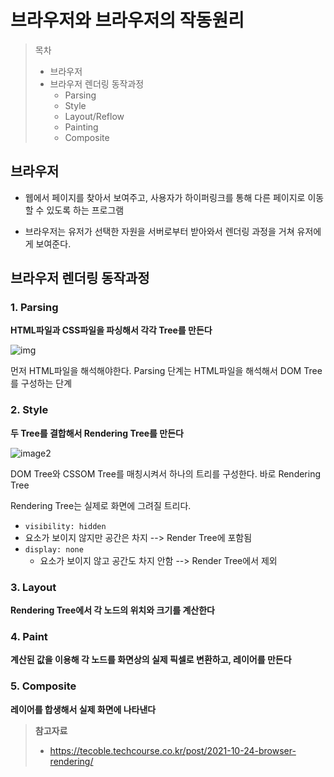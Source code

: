 # 브라우저와 브라우저의 작동원리 



> 목차
>
> + 브라우저
> + 브라우저 렌더링 동작과정
>   + Parsing
>   + Style
>   + Layout/Reflow
>   + Painting
>   + Composite



## 브라우저

+ 웹에서 페이지를 찾아서 보여주고, 사용자가 하이퍼링크를 통해 다른 페이지로 이동할 수 있도록 하는 프로그램

+ 브라우저는 유저가 선택한 자원을 서버로부터 받아와서 렌더링 과정을 거쳐 유저에게 보여준다.  



## 브라우저 렌더링 동작과정  



### 1. Parsing

**HTML파일과 CSS파일을 파싱해서 각각 Tree를 만든다**

![img](https://tecoble.techcourse.co.kr/static/1d5973bb2abd4ea8580e2d6f9f286640/1805d/2021-10-24-browser-rendering-1.png)



먼저 HTML파일을 해석해야한다. Parsing 단계는 HTML파일을 해석해서 DOM Tree를 구성하는 단계  



### 2. Style

**두 Tree를 결합해서 Rendering Tree를 만든다**  

![image2](https://tecoble.techcourse.co.kr/static/812332bcab15fdc8d05543579dad9f5c/919e0/2021-10-24-browser-rendering-2.png)

DOM Tree와 CSSOM Tree를 매칭시켜서 하나의 트리를 구성한다. 바로 Rendering Tree

Rendering Tree는 실제로 화면에 그려질 트리다. 

+  `visibility: hidden`
  +  요소가 보이지 않지만 공간은 차지 --> Render Tree에 포함됨 
+ `display: none`
  + 요소가 보이지 않고 공간도 차지 안함 --> Render Tree에서 제외   



### 3. Layout

**Rendering Tree에서 각 노드의 위치와 크기를 계산한다**



### 4. Paint

**계산된 값을 이용해 각 노드를 화면상의 실제 픽셀로 변환하고, 레이어를 만든다**





### 5. Composite

**레이어를 합생해서 실제 화면에 나타낸다**







> **참고자료**
>
> + https://tecoble.techcourse.co.kr/post/2021-10-24-browser-rendering/

